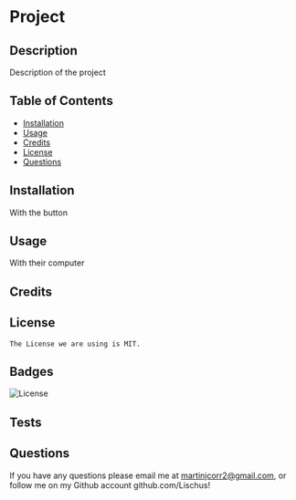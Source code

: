 # Project

## Description

Description of the project

## Table of Contents

- [Installation](#installation)
- [Usage](#usage)
- [Credits](#credits)
- [License](#license)
- [Questions](#questions)

## Installation

With the button

## Usage

With their computer

## Credits

## License
    The License we are using is MIT.
    

## Badges

![License](https://img.shields.io/badge/License-MIT-blue.svg)

## Tests

## Questions

If you have any questions please email me at martinjcorr2@gmail.com, or follow me on my Github account github.com/Lischus!

